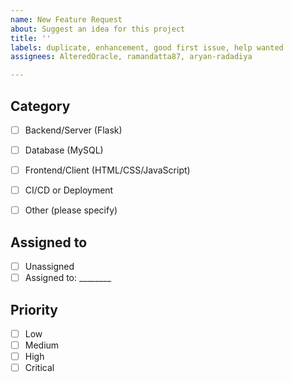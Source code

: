 ```yaml
---
name: New Feature Request
about: Suggest an idea for this project
title: ''
labels: duplicate, enhancement, good first issue, help wanted
assignees: AlteredOracle, ramandatta87, aryan-radadiya

---
```


## Category

- [ ] Backend/Server (Flask)
- [ ] Database (MySQL)
- [ ] Frontend/Client (HTML/CSS/JavaScript)
- [ ] CI/CD or Deployment
- [ ] Other (please specify)


## Assigned to

- [ ] Unassigned
- [ ] Assigned to: ________

## Priority

- [ ] Low
- [ ] Medium
- [ ] High
- [ ] Critical
